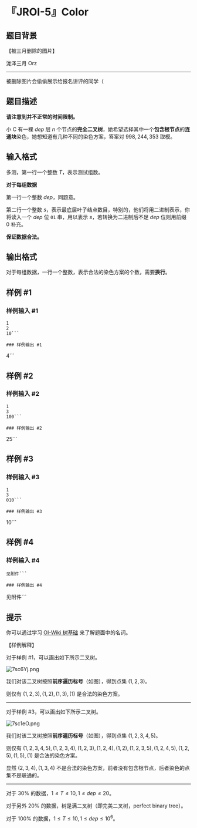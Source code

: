 # 『JROI-5』Color

## 题目背景

【被三月删除的图片】

泷泽三月 Orz

---
被删除图片会偷偷展示给报名讲评的同学（

## 题目描述

**请注意到并不正常的时间限制。**

小 C 有一棵 $dep$ 层 $n$ 个节点的**完全二叉树**，她希望选择其中一个**包含根节点**的**连通块**染色，她想知道有几种不同的染色方案，答案对 $998,244,353$ 取模。

## 输入格式

多测，第一行一个整数 $T$，表示测试组数。

**对于每组数据**

第一行一个整数 $dep$，同题意。

第二行一个整数 $s$，表示最底层叶子结点数目，特别的，他们将用二进制表示，你将读入一个 $dep$ 位 $\texttt{01}$ 串，用以表示 $s$，若转换为二进制后不足 $dep$ 位则用前缀 $0$ 补充。


**保证数据合法。**

## 输出格式

对于每组数据，一行一个整数，表示合法的染色方案的个数，需要**换行**。

## 样例 #1

### 样例输入 #1
```
1
2
10```

### 样例输出 #1

```
4```

## 样例 #2

### 样例输入 #2
```
1
3
100```

### 样例输出 #2

```
25```

## 样例 #3

### 样例输入 #3
```
1
3
010```

### 样例输出 #3

```
10```

## 样例 #4

### 样例输入 #4
```
见附件```

### 样例输出 #4

```
见附件```

## 提示

你可以通过学习 [OI-Wiki 树基础](https://oi-wiki.org/graph/tree-basic/) 来了解题面中的名词。

【样例解释】

对于样例 #1，可以画出如下所示二叉树。

![7sc6Yj.png](https://s4.ax1x.com/2022/01/19/7sc6Yj.png)

我们对该二叉树按照**前序遍历标号**（如图），得到点集 $\left(1,2,3\right)$。

则仅有 $\left(1,2,3\right),\left(1,2\right),\left(1,3\right),\left(1\right)$ 是合法的染色方案。
****
对于样例 #3，可以画出如下所示二叉树。

![7sc1eO.png](https://s4.ax1x.com/2022/01/19/7sc1eO.png)

我们对该二叉树按照**前序遍历标号**（如图），得到点集 $\left(1,2,3,4,5\right)$。

则仅有 $\left(1,2,3,4,5\right),\left(1,2,3,4\right),\left(1,2,3\right),\left(1,2,4\right),\left(1,2\right),\left(1,2,3,5\right),\left(1,2,4,5\right),\left(1,2,5\right),\left(1,5\right),\left(1\right)$ 是合法的染色方案。

显然 $\left(2,3,4\right),\left(1,3,4\right)$ 不是合法的染色方案，前者没有包含根节点，后者染色的点集不是联通的。
***
对于 $30\%$ 的数据，$1\leq T\leq 10, 1\leq dep \leq 20$。

对于另外 $20\%$ 的数据，树是满二叉树（即完美二叉树，perfect binary tree）。

对于 $100\%$ 的数据，$1\leq T\leq 10, 1\leq dep \leq 10^6$。


